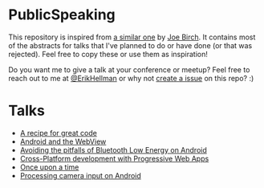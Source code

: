 # PublicSpeaking

This repository is inspired from [a similar one](https://github.com/hitherejoe/PublicSpeaking) by [Joe Birch](https://twitter.com/hitherejoe). It contains most of the abstracts for talks that I've planned to do or have done (or that was rejected). Feel free to copy these or use them as inspiration!

Do you want me to give a talk at your conference or meetup? Feel free to reach out to me at [@ErikHellman](https://twitter.com/ErikHellman) or why not [create a issue](https://github.com/ErikHellman/PublicSpeaking/issues/new) on this repo? :)

# Talks

- [A recipe for great code](a_recipe_for_great_code)
- [Android and the WebView](android_and_the_webview)
- [Avoiding the pitfalls of Bluetooth Low Energy on Android](avoiding_the_pitfalls_of_bluetooth_low_energy_on_android)
- [Cross-Platform development with Progressive Web Apps](cross-platform_development_with_progressive_web_apps)
- [Once upon a time](once_upon_a_time)
- [Processing camera input on Android](processing_camera_input_on_android)

